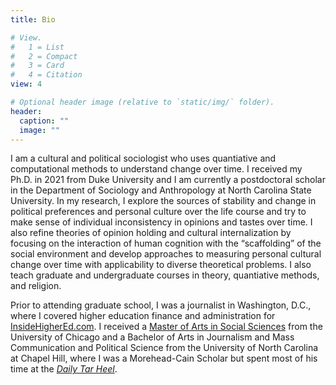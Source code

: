 ```yaml
---
title: Bio

# View.
#   1 = List
#   2 = Compact
#   3 = Card
#   4 = Citation
view: 4

# Optional header image (relative to `static/img/` folder).
header:
  caption: ""
  image: ""
---
```


I am a cultural and political sociologist who uses quantiative and computational methods to understand change over time. I received my Ph.D. in 2021 from Duke University and I am currently a postdoctoral scholar in the Department of Sociology and Anthropology at North Carolina State University. In my research, I explore the sources of stability and change in political preferences and personal culture over the life course and try to make sense of individual inconsistency in opinions and tastes over time. I also refine theories of opinion holding and cultural internalization by focusing on the interaction of human cognition with the “scaffolding” of the social environment and develop approaches to measuring personal cultural change over time with applicability to diverse theoretical problems. I also teach graduate and undergraduate courses in theory, quantiative methods, and religion.

Prior to attending graduate school, I was a journalist in Washington, D.C., where I covered higher education finance and administration for [InsideHigherEd.com](https://www.insidehighered.com/). I received a [Master of Arts in Social Sciences](https://mapss.uchicago.edu/) from the University of Chicago and a Bachelor of Arts in Journalism and Mass Communication and Political Science from the University of North Carolina at Chapel Hill, where I was a Morehead-Cain Scholar but spent most of his time at the <em>[Daily Tar Heel](https://www.dailytarheel.com/)</em>. 